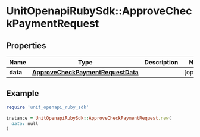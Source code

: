 # UnitOpenapiRubySdk::ApproveCheckPaymentRequest

## Properties

| Name | Type | Description | Notes |
| ---- | ---- | ----------- | ----- |
| **data** | [**ApproveCheckPaymentRequestData**](ApproveCheckPaymentRequestData.md) |  | [optional] |

## Example

```ruby
require 'unit_openapi_ruby_sdk'

instance = UnitOpenapiRubySdk::ApproveCheckPaymentRequest.new(
  data: null
)
```

